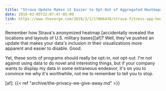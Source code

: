 ```yaml
---
title: "Strava Update Makes it Easier to Opt-Out of Aggregated Heatmaps"
date: 2018-03-05T22:07:47-05:00
link: https://www.theverge.com/2018/3/1/17066438/strava-fitness-app-heat-map-opt-out
---
```


Remember how Strava's anonymized heatmap [accidentally revealed the locations and layouts of U.S. military bases][af]? Well, they've pushed an update that makes your data's inclusion in their visualizations more apparent and easier to disable. Good. 

Yet, these sorts of programs should really be opt-in, not opt-out. I'm not against using data to do novel and interesting things, but if your company wants to display my data in some extraneous endeavor, it's on you to convince me why it's worthwhile, not me to remember to tell you to stop. 

[af]: {{< ref "archive/the-privacy-we-give-away.md" >}} 